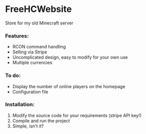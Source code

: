 # FreeHCWebsite

Store for my old Minecraft server

### Features:
- RCON command handling
- Selling via Stripe
- Uncomplicated design, easy to modify for your own use
- Multiple currencies

### To do:
- Display the number of online players on the homepage
- Configuration file

### Installation:
1. Modify the source code for your requirements (stripe API key!)
2. Compile and run the project
3. Simple, isn't it?
